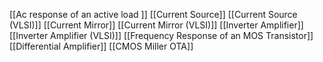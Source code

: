 [[Ac response of an active load ]]
[[Current Source]]
[[Current Source (VLSI)]]
[[Current Mirror]]
[[Current Mirror (VLSI)]]
[[Inverter Amplifier]]
[[Inverter Amplifier (VLSI)]]
[[Frequency Response of an MOS Transistor]]
[[Differential Amplifier]]
[[CMOS Miller OTA]]

